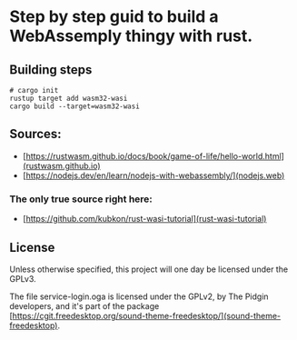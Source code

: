 # Step by step guid to build a WebAssemply thingy with rust.

## Building steps

```
# cargo init
rustup target add wasm32-wasi
cargo build --target=wasm32-wasi
```

## Sources:

- [https://rustwasm.github.io/docs/book/game-of-life/hello-world.html](rustwasm.github.io)
- [https://nodejs.dev/en/learn/nodejs-with-webassembly/](nodejs.web)

### The only true source right here:

- [https://github.com/kubkon/rust-wasi-tutorial](rust-wasi-tutorial)

## License

Unless otherwise specified, this project will one day be licensed under the GPLv3.

The file service-login.oga is licensed under the GPLv2, by The Pidgin developers, and it's part of the package [https://cgit.freedesktop.org/sound-theme-freedesktop/](sound-theme-freedesktop).